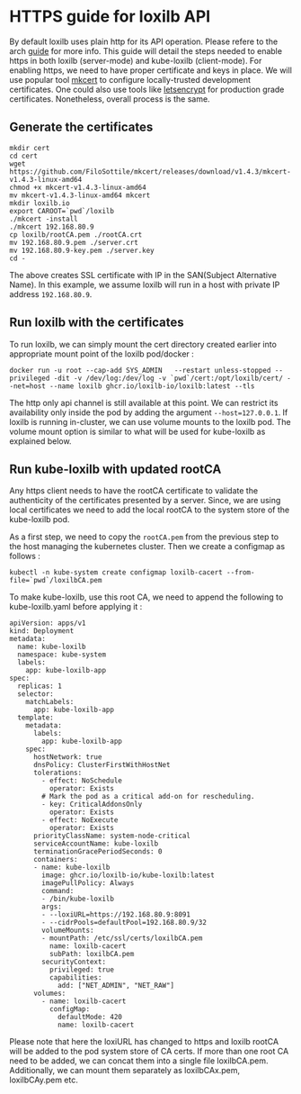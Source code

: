 
# HTTPS guide for loxilb API

By default loxilb uses plain http for its API operation. Please refere to the arch [guide](https://docs.loxilb.io/latest/kube-loxilb/#overall-topology) for more info. This guide will detail the steps needed to enable https in both loxilb (server-mode) and kube-loxilb (client-mode). For enabling https, we need to have proper certificate and keys in place. We will use popular tool [mkcert](https://github.com/FiloSottile/mkcert) to configure locally-trusted development certificates. One could also use tools like [letsencrypt](https://letsencrypt.org) for production grade certificates. Nonetheless, overall process is the same.

## Generate the certificates 

```
mkdir cert
cd cert
wget https://github.com/FiloSottile/mkcert/releases/download/v1.4.3/mkcert-v1.4.3-linux-amd64
chmod +x mkcert-v1.4.3-linux-amd64
mv mkcert-v1.4.3-linux-amd64 mkcert
mkdir loxilb.io
export CAROOT=`pwd`/loxilb
./mkcert -install
./mkcert 192.168.80.9
cp loxilb/rootCA.pem ./rootCA.crt
mv 192.168.80.9.pem ./server.crt
mv 192.168.80.9-key.pem ./server.key
cd - 
```

The above creates SSL certificate with IP in the SAN(Subject Alternative Name). In this example, we assume loxilb  will run in a host with private IP address ```192.168.80.9```.

## Run loxilb with the certificates 

To run loxilb, we can simply mount the cert directory created earlier into appropriate mount point of the loxilb pod/docker :

```
docker run -u root --cap-add SYS_ADMIN   --restart unless-stopped --privileged -dit -v /dev/log:/dev/log -v `pwd`/cert:/opt/loxilb/cert/ --net=host --name loxilb ghcr.io/loxilb-io/loxilb:latest --tls
```
The http only api channel is still available at this point. We can restrict its availability only inside the pod by adding the argument ```--host=127.0.0.1```. If loxilb is running in-cluster, we can use volume mounts to the loxilb pod. The volume mount option is similar to what will be used for kube-loxilb as explained below. 

## Run kube-loxilb with updated rootCA 

Any https client needs to have the rootCA certificate to validate the authenticity of the certificates presented by a server. Since, we are using local certificates we need to add the local rootCA to the system store of the kube-loxilb pod.

As a first step, we need to copy the ```rootCA.pem``` from the previous step to the host managing the kubernetes cluster. Then we create a configmap as follows :
```
kubectl -n kube-system create configmap loxilb-cacert --from-file=`pwd`/loxilbCA.pem
```

To make kube-loxilb, use this root CA, we need to append the following to kube-loxilb.yaml before applying it :

```
apiVersion: apps/v1
kind: Deployment
metadata:
  name: kube-loxilb
  namespace: kube-system
  labels:
    app: kube-loxilb-app
spec:
  replicas: 1
  selector:
    matchLabels:
      app: kube-loxilb-app
  template:
    metadata:
      labels:
        app: kube-loxilb-app
    spec:
      hostNetwork: true
      dnsPolicy: ClusterFirstWithHostNet
      tolerations:
        - effect: NoSchedule
          operator: Exists
        # Mark the pod as a critical add-on for rescheduling.
        - key: CriticalAddonsOnly
          operator: Exists
        - effect: NoExecute
          operator: Exists
      priorityClassName: system-node-critical
      serviceAccountName: kube-loxilb
      terminationGracePeriodSeconds: 0
      containers:
      - name: kube-loxilb
        image: ghcr.io/loxilb-io/kube-loxilb:latest
        imagePullPolicy: Always
        command:
        - /bin/kube-loxilb
        args:
        - --loxiURL=https://192.168.80.9:8091
        - --cidrPools=defaultPool=192.168.80.9/32
        volumeMounts:
        - mountPath: /etc/ssl/certs/loxilbCA.pem
          name: loxilb-cacert
          subPath: loxilbCA.pem
        securityContext:
          privileged: true
          capabilities:
            add: ["NET_ADMIN", "NET_RAW"]
      volumes:
        - name: loxilb-cacert
          configMap:
            defaultMode: 420
            name: loxilb-cacert
```
 
Please note that here the loxiURL has changed to https and loxilb rootCA will be added to the pod system store of CA certs. If more than one root CA need to be added, we can concat them into a single file loxilbCA.pem. Additionally, we can mount them separately as loxilbCAx.pem, loxilbCAy.pem etc.
